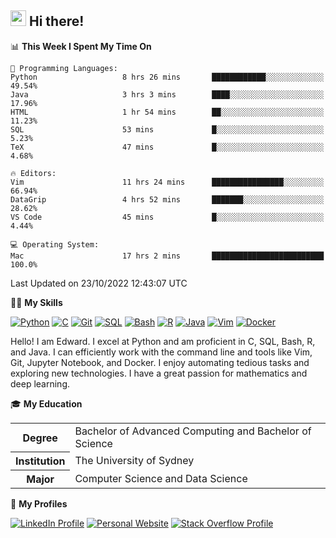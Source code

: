 ## <a href="#"><img src="https://media.giphy.com/media/hvRJCLFzcasrR4ia7z/giphy.gif" width="25px" height="25px"></a> Hi there!

<!--START_SECTION:waka-->
📊 **This Week I Spent My Time On** 

```text
💬 Programming Languages: 
Python                   8 hrs 26 mins       ████████████░░░░░░░░░░░░░   49.54% 
Java                     3 hrs 3 mins        ████░░░░░░░░░░░░░░░░░░░░░   17.96% 
HTML                     1 hr 54 mins        ██░░░░░░░░░░░░░░░░░░░░░░░   11.23% 
SQL                      53 mins             █░░░░░░░░░░░░░░░░░░░░░░░░   5.23% 
TeX                      47 mins             █░░░░░░░░░░░░░░░░░░░░░░░░   4.68%

🔥 Editors: 
Vim                      11 hrs 24 mins      ████████████████░░░░░░░░░   66.94% 
DataGrip                 4 hrs 52 mins       ███████░░░░░░░░░░░░░░░░░░   28.62% 
VS Code                  45 mins             █░░░░░░░░░░░░░░░░░░░░░░░░   4.44%

💻 Operating System: 
Mac                      17 hrs 2 mins       █████████████████████████   100.0%

```


 Last Updated on 23/10/2022 12:43:07 UTC
<!--END_SECTION:waka-->

💪🏻 **My Skills**

[![Python](https://img.shields.io/badge/-Python-yellow?style=flat-square&logo=Python)](#)
[![C     ](https://img.shields.io/badge/-C-blue?style=flat-square&logo=C)](#)
[![Git   ](https://img.shields.io/badge/-Git-grey?style=flat-square&logo=Git)](#)
[![SQL   ](https://img.shields.io/badge/-SQL-grey?style=flat-square&logo=SQLite)](#)
[![Bash  ](https://img.shields.io/badge/-Bash-grey?style=flat-square&logo=GNU-Bash)](#)
[![R     ](https://img.shields.io/badge/-R-grey?style=flat-square&logo=R)](#)
[![Java  ](https://img.shields.io/badge/-Java-grey?style=flat-square&logo=OpenJDK)](#)
[![Vim   ](https://img.shields.io/badge/-Vim-grey?style=flat-square&logo=Vim)](#)
[![Docker](https://img.shields.io/badge/-Docker-grey?style=flat-square&logo=Docker)](#)

Hello! I am Edward. I excel at Python and am proficient in C, SQL, Bash, R, and
Java. I can efficiently work with the command line and tools like Vim, Git,
Jupyter Notebook, and Docker. I enjoy automating tedious tasks and exploring new
technologies. I have a great passion for mathematics and deep learning.

🎓 **My Education**

<table>
<tr>
    <th>Degree</th>
    <td>Bachelor of Advanced Computing and Bachelor of Science</td>
</tr>
<tr>
    <th>Institution</th>
    <td>The University of Sydney</td>
</tr>
<tr>
    <th>Major</th>
    <td>Computer Science and Data Science</td>
</tr>
</table>

🔗 **My Profiles**

[![LinkedIn Profile](https://img.shields.io/badge/-LinkedIn-blue?style=social&logo=LinkedIn)](https://www.linkedin.com/in/ziao-ji)
[![Personal Website](https://img.shields.io/badge/-Personal%20Website-blue?style=social&logo=Bootstrap)](https://jiziao.works)
[![Stack Overflow Profile](https://img.shields.io/badge/-Stack%20Overflow-blue?style=social&logo=StackOverflow)](https://stackoverflow.com/users/11658924/spearandshield)
